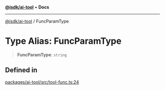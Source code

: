 [**@isdk/ai-tool**](../README.md) • **Docs**

***

[@isdk/ai-tool](../globals.md) / FuncParamType

# Type Alias: FuncParamType

> **FuncParamType**: `string`

## Defined in

[packages/ai-tool/src/tool-func.ts:24](https://github.com/isdk/ai-tool.js/blob/37ada542a786fbbc770f2d61beb564f6e603941d/src/tool-func.ts#L24)

